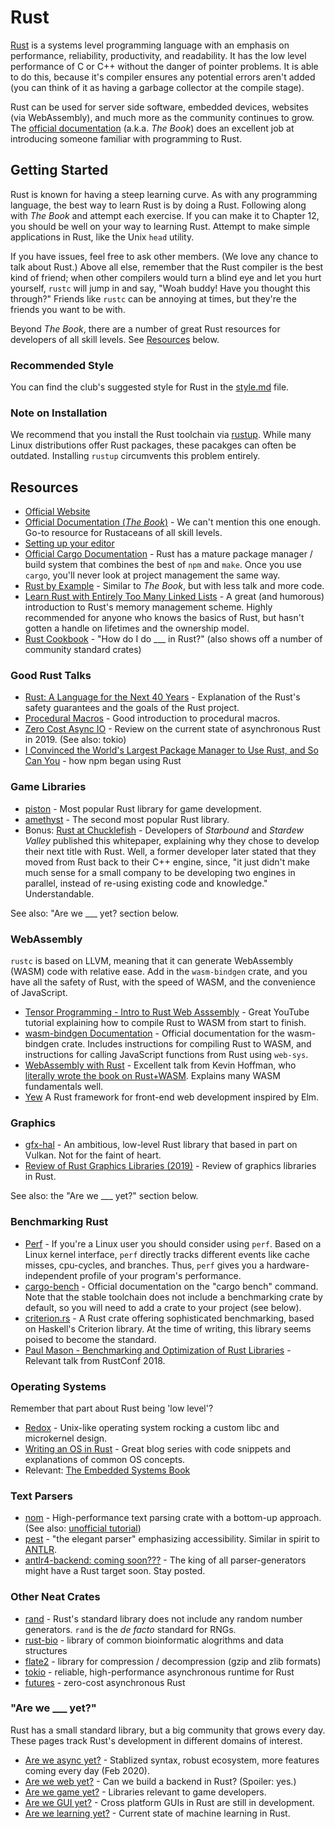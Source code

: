 # Rust

[Rust](https://www.rust-lang.org/) is a systems level programming language with an emphasis on performance, reliability, productivity, and readability.
It has the low level performance of C or C++ without the danger of pointer problems.
It is able to do this, because it's compiler ensures any potential errors aren't added (you can think of it as having a garbage collector at the compile stage).

Rust can be used for server side software, embedded devices, websites (via WebAssembly), and much more as the community continues to grow.
The [official documentation](https://doc.rust-lang.org/book/) (a.k.a. *The Book*) does an excellent job at introducing someone familiar with programming to Rust.

## Getting Started
Rust is known for having a steep learning curve.
As with any programming language, the best way to learn Rust is by doing a Rust.
Following along with *The Book* and attempt each exercise.
If you can make it to Chapter 12, you should be well on your way to learning Rust.
Attempt to make simple applications in Rust, like the Unix `head` utility.

If you have issues, feel free to ask other members.
(We love any chance to talk about Rust.)
Above all else, remember that the Rust compiler is the best kind of friend;
when other compilers would turn a blind eye and let you hurt yourself, `rustc` will jump in and say, "Woah buddy! Have you thought this through?"
Friends like `rustc` can be annoying at times, but they're the friends you want to be with.

Beyond *The Book*, there are a number of great Rust resources for developers of all skill levels.
See [Resources](##Resources) below.

### Recommended Style
You can find the club's suggested style for Rust in the [style.md](style.md) file.

### Note on Installation
We recommend that you install the Rust toolchain via [rustup](https://www.rust-lang.org/tools/install).
While many Linux distributions offer Rust packages, these pacakges can often be outdated.
Installing `rustup` circumvents this problem entirely.

## Resources
- [Official Website](https://www.rust-lang.org/)
- [Official Documentation (*The Book*)](https://doc.rust-lang.org/book/) - We can't mention this one enough. Go-to resource for Rustaceans of all skill levels.
- [Setting up your editor](https://www.rust-lang.org/tools)
- [Official Cargo Documentation](https://doc.rust-lang.org/cargo/) - Rust has a mature package manager / build system that combines the best of `npm` and `make`. Once you use `cargo`, you'll never look at project management the same way.
- [Rust by Example](https://doc.rust-lang.org/rust-by-example/) - Similar to *The Book*, but with less talk and more code.
- [Learn Rust with Entirely Too Many Linked Lists](https://rust-unofficial.github.io/too-many-lists/) - A great (and humorous) introduction to Rust's memory management scheme. Highly recommended for anyone who knows the basics of Rust, but hasn't gotten a handle on lifetimes and the ownership model.
- [Rust Cookbook](https://rust-lang-nursery.github.io/rust-cookbook/intro.html) - "How do I do ___ in Rust?" (also shows off a number of community standard crates)

### Good Rust Talks
- [Rust: A Language for the Next 40 Years](https://www.youtube.com/watch?v=A3AdN7U24iU) - Explanation of the Rust's safety guarantees and the goals of the Rust project.
- [Procedural Macros](https://www.youtube.com/watch?v=g4SYTOc8fL0) - Good introduction to procedural macros.
- [Zero Cost Async IO](https://youtu.be/skos4B5x7qE) - Review on the current state of asynchronous Rust in 2019. (See also: tokio)
- [I Convinced the World's Largest Package Manager to Use Rust, and So Can You](https://www.youtube.com/watch?v=GCsxYAxw3JQ) - how npm began using Rust

### Game Libraries
- [piston](https://www.piston.rs/) - Most popular Rust library for game development.
- [amethyst](https://book.amethyst.rs/stable/) - The second most popular Rust library.
- Bonus: [Rust at Chucklefish](https://github.com/rust-lang/prev.rust-lang.org/blob/master/pdfs/Rust-Chucklefish-Whitepaper.pdf) - Developers of *Starbound* and *Stardew Valley* published this whitepaper, explaining why they chose to develop their next title with Rust. Well, a former developer later stated that they moved from Rust back to their C++ engine, since, "it just didn't make much sense for a small company to be developing two engines in parallel, instead of re-using existing code and knowledge." Understandable.

See also: "Are we ___ yet? section below.

### WebAssembly
`rustc` is based on LLVM, meaning that it can generate WebAssembly (WASM) code with relative ease.
Add in the `wasm-bindgen` crate, and you have all the safety of Rust, with the speed of WASM, and the convenience of JavaScript.

- [Tensor Programming - Intro to Rust Web Asssembly](https://rustwasm.github.io/docs/wasm-bindgen/) - Great YouTube tutorial explaining how to compile Rust to WASM from start to finish.
- [wasm-bindgen Documentation](https://rustwasm.github.io/docs/wasm-bindgen/introduction.html) - Official documentation for the wasm-bindgen crate. Includes instructions for compiling Rust to WASM, and instructions for calling JavaScript functions from Rust using `web-sys`.
- [WebAssembly with Rust](https://youtu.be/YDQICTKlr9g) - Excellent talk from Kevin Hoffman, who [literally wrote the book on Rust+WASM](https://pragprog.com/book/khrust/programming-webassembly-with-rust). Explains many WASM fundamentals well.
- [Yew](https://yew.rs/docs/) A Rust framework for front-end web development inspired by Elm.

### Graphics
- [gfx-hal](https://rust-tutorials.github.io/learn-gfx-hal/) - An ambitious, low-level Rust library that based in part on Vulkan. Not for the faint of heart.
- [Review of Rust Graphics Libraries (2019)](https://wiki.alopex.li/AGuideToRustGraphicsLibraries2019) - Review of graphics libraries in Rust.

See also: the "Are we ___ yet?" section below.

### Benchmarking Rust
- [Perf](https://perf.wiki.kernel.org/index.php/Tutorial) - If you're a Linux user you should consider using `perf`. Based on a Linux kernel interface, `perf` directly tracks different events like cache misses, cpu-cycles, and branches. Thus, `perf` gives you a hardware-independent profile of your program's performance.
- [cargo-bench](https://doc.rust-lang.org/cargo/commands/cargo-bench.html) - Official documentation on the "cargo bench" command. Note that the stable toolchain does not include a benchmarking crate by default, so you will need to add a crate to your project (see below).
- [criterion.rs](https://bheisler.github.io/criterion.rs/book/index.html) - A Rust crate offering sophisticated benchmarking, based on Haskell's Criterion library. At the time of writing, this library seems poised to become the standard.
- [Paul Mason - Benchmarking and Optimization of Rust Libraries](https://www.youtube.com/watch?v=d2ZQ9-4ZJmQ) - Relevant talk from RustConf 2018.

### Operating Systems
Remember that part about Rust being 'low level'?
- [Redox](https://www.redox-os.org/) - Unix-like operating system rocking a custom libc and microkernel design.
- [Writing an OS in Rust](https://os.phil-opp.com/) - Great blog series with code snippets and explanations of common OS concepts.
- Relevant: [The Embedded Systems Book](https://rust-embedded.github.io/book/)

### Text Parsers
- [nom](https://github.com/Geal/nom) - High-performance text parsing crate with a bottom-up approach. (See also: [unofficial tutorial](https://stevedonovan.github.io/rust-gentle-intro/4-modules.html))
- [pest](https://pest.rs/) - "the elegant parser" emphasizing accessibility. Similar in spirit to [ANTLR](https://www.antlr.org/).
- [antlr4-backend: coming soon???](https://github.com/antlr/antlr4/issues/1839) - The king of all parser-generators might have a Rust target soon. Stay posted.

### Other Neat Crates
- [rand](https://rust-random.github.io/book/) - Rust's standard library does not include any random number generators. `rand` is the *de facto* standard for RNGs.
- [rust-bio](http://rust-bio.github.io/) - library of common bioinformatic alogrithms and data structures
- [flate2](https://docs.rs/flate2/) - library for compression / decompression (gzip and zlib formats)
- [tokio](https://tokio.rs/) - reliable, high-performance asynchronous runtime for Rust
- [futures](https://docs.rs/futures/) - zero-cost asynchronous Rust

### "Are we ___ yet?"
Rust has a small standard library, but a big community that grows every day.
These pages track Rust's development in different domains of interest.

- [Are we async yet?](https://areweasyncyet.rs/) - Stablized syntax, robust ecosystem, more features coming every day (Feb 2020).
- [Are we web yet?](https://www.arewewebyet.org/) - Can we build a backend in Rust? (Spoiler: yes.)
- [Are we game yet?](https://arewegameyet.com/) - Libraries relevant to game developers.
- [Are we GUI yet?](https://areweguiyet.com/) - Cross platform GUIs in Rust are still in development.
- [Are we learning yet?](http://www.arewelearningyet.com/) - Current state of machine learning in Rust.
